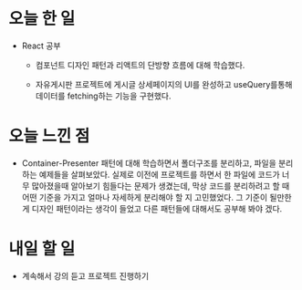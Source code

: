 # 오늘 한 일

-   React 공부

    -   컴포넌트 디자인 패턴과 리액트의 단방향 흐름에 대해 학습했다.

    -   자유게시판 프로젝트에 게시글 상세페이지의 UI를 완성하고 useQuery를통해 데이터를 fetching하는 기능을 구현했다.

# 오늘 느낀 점

-   Container-Presenter 패턴에 대해 학습하면서 폴더구조를 분리하고, 파일을 분리하는 예제들을 살펴보았다. 실제로 이전에 프로젝트를 하면서 한 파일에 코드가 너무 많아졌을때 알아보기 힘들다는 문제가 생겼는데, 막상 코드를 분리하려고 할 때 어떤 기준을 가지고 얼마나 자세하게 분리해야 할 지 고민했었다. 그 기준이 될만한게 디자인 패턴이라는 생각이 들었고 다른 패턴들에 대해서도 공부해 봐야 겠다.

# 내일 할 일

-   계속해서 강의 듣고 프로젝트 진행하기
